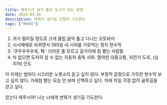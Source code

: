 ```yaml
---
title: 제주시가 살기 좋은 도시가 되는 방법
date: 2024-03-26
description: 변화가 생기길 간절히 기도한다
tags: ["에세이"]
---
```

1. 귀가 떨어질 정도로 크게 클럽 음악 틀고 다니는 오토바이
2. 시시때때로 바뀌면서 365일 내 시야를 가로막는 정치 현수막
3. '쿠우우우우욱, 퉤.' 더러운 줄 모르고 길거리에 침 뱉는 사람들
4. 차 없으면 도저히 살 수 없는 자동차 중독 사회. 열악한 대중교통, 자전거 도로, (심지어) 인도

아 이제는 밤마다 시끄러운 노랫소리 듣고 싶지 않다. 부정적 감정으로 가득한 현수막 보고 싶지 않다. 가래침 뱉는 모습 안 보며 산책하고 싶다. 차에 치일 걱정 없이 골목길을 걷고 싶다.

믿는다 제주시야! 나는 너에게 변화가 생기길 기도한다.